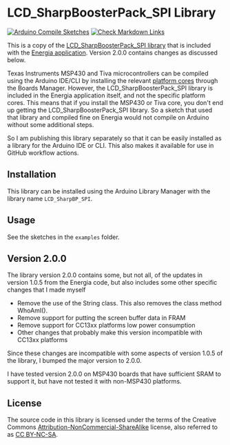 # LCD_SharpBoosterPack_SPI  Library

[![Arduino Compile Sketches](https://github.com/Andy4495/LCD_SharpBoosterPack_SPI/actions/workflows/arduino-compile-sketches.yml/badge.svg)](https://github.com/Andy4495/LCD_SharpBoosterPack_SPI/actions/workflows/arduino-compile-sketches.yml)
[![Check Markdown Links](https://github.com/Andy4495/LCD_SharpBoosterPack_SPI/actions/workflows/check-links.yml/badge.svg)](https://github.com/Andy4495/LCD_SharpBoosterPack_SPI/actions/workflows/check-links.yml)

This is a copy of the [LCD_SharpBoosterPack_SPI library][4] that is included with the [Energia application][1]. Version 2.0.0 contains changes as discussed below.

Texas Instruments MSP430 and Tiva microcontrollers can be compiled using the Arduino IDE/CLI by installing the relevant [platform cores][6] through the Boards Manager. However, the LCD_SharpBoosterPack_SPI library is included in the Energia application itself, and not the specific platform cores. This means that if you install the MSP430 or Tiva core, you don't end up getting the LCD_SharpBoosterPack_SPI library. So a sketch that used that library and compiled fine on Energia would not compile on Arduino without some additional steps.

So I am publishing this library separately so that it can be easily installed as a library for the Arduino IDE or CLI. This also makes it available for use in GitHub workflow actions.

## Installation

This library can be installed using the Arduino Library Manager with the library name `LCD_SharpBP_SPI`.

## Usage

See the sketches in the `examples` folder.

## Version 2.0.0

The library version 2.0.0 contains some, but not all, of the updates in version 1.0.5 from the Energia code, but also includes some other specific changes that I made myself

- Remove the use of the String class. This also removes the class method WhoAmI().
- Remove support for putting the screen buffer data in FRAM
- Remove support for CC13xx platforms low power consumption
- Other changes that probably make this version incompatible with CC13xx platforms

Since these changes are incompatible with some aspects of version 1.0.5 of the library, I bumped the major version to 2.0.0.

I have tested version 2.0.0 on MSP430 boards that have sufficient SRAM to support it, but have not tested it with non-MSP430 platforms.

## License

The source code in this library is licensed under the terms of the Creative Commons [Attribution-NonCommercial-ShareAlike][100] license, also referred to as [CC BY-NC-SA][102].

[1]: https://energia.nu
[4]: https://github.com/robertinant/EnergiaNG/tree/master/libraries/LCD_SharpBoosterPack_SPI
[6]: https://github.com/Andy4495/TI_Platform_Cores_For_Arduino
[100]: https://creativecommons.org/licenses/by-nc-sa/3.0/legalcode
[102]: https://creativecommons.org/licenses/by-nc-sa/3.0/
[//]: # ([200]: https://github.com/Andy4495/LCD_SharpBoosterPack_SPI)

[//]: # (This is a way to hack a comment in Markdown. This will not be displayed when rendered.)
